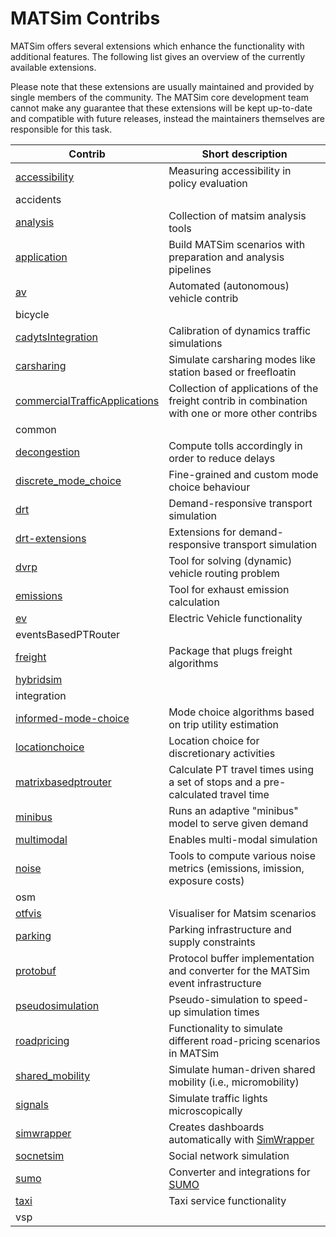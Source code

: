 # MATSim Contribs

MATSim offers several extensions which enhance the functionality with additional features. 
The following list gives an overview of the currently available extensions.

Please note that these extensions are usually maintained and provided by single members of the community. 
The MATSim core development team cannot make any guarantee that these extensions will be kept up-to-date and compatible with future releases, instead the maintainers themselves are responsible for this task.


| Contrib                                                                  | Short description                               |
|--------------------------------------------------------------------------|-------------------------------------------------|
| [accessibility](accessibility/README.md)                                 | Measuring accessibility in policy evaluation
| accidents                                                                |
| [analysis](analysis/README.md)                                           |  Collection of matsim analysis tools
| [application](application/README.md)                                     | Build MATSim scenarios with preparation and analysis pipelines
| [av](av/README.md)                                                       | Automated (autonomous) vehicle contrib
| bicycle                                                                  |
| [cadytsIntegration](cadytsIntegration/README.md)                         | Calibration of dynamics traffic simulations
| [carsharing](carsharing/README.md)                                       | Simulate carsharing modes like station based or freefloatin
| [commercialTrafficApplications](commercialTrafficApplications/README.md) | Collection of applications of the freight contrib in combination with one or more other contribs
| common                                                                   |
| [decongestion](decongestion/README.md)                                   | Compute tolls accordingly in order to reduce delays
| [discrete_mode_choice](discrete_mode_choice/README.md)                   |  Fine-grained and custom mode choice behaviour  
| [drt](drt/README.md)                                                     |  Demand-responsive transport simulation
| [drt-extensions](drt-extensions/README.md)                               |  Extensions for demand-responsive transport simulation
| [dvrp](dvrp/README.md)                                                   | Tool for solving (dynamic) vehicle routing problem
| [emissions](emissions/README.md)                                         | Tool for exhaust emission calculation
| [ev](ev/README.md)                                                       | Electric Vehicle functionality
| eventsBasedPTRouter                                                      |
| [freight](freight/README.md)                                             | Package that plugs freight algorithms
| [hybridsim](hybridsim/README.md)                                         |
| integration                                                              |
| [informed-mode-choice](informed-mode-choice/README.md)                   | Mode choice algorithms based on trip utility estimation
| [locationchoice](locationchoice/README.md)                               | Location choice for discretionary activities
| [matrixbasedptrouter](matrixbasedptrouter/README.md)                     | Calculate PT travel times using a set of stops and a pre-calculated travel time 
| [minibus](minibus/README.md)                                             | Runs an adaptive "minibus" model to serve given demand
| [multimodal](multimodal/README.md)                                       | Enables multi-modal simulation
| [noise](noise/README.md)                                                 | Tools to compute various noise metrics (emissions, imission, exposure costs)
| osm                                                                      |
| [otfvis](otfvis/README.md)                                               | Visualiser for Matsim scenarios
| [parking](parking/README.md)                                             | Parking infrastructure and supply constraints
| [protobuf](protobuf/README.md)                                           | Protocol buffer implementation and converter for the MATSim event infrastructure
| [pseudosimulation](pseudosimulation/README.md)                           | Pseudo-simulation to speed-up simulation times
| [roadpricing](roadpricing/README.md)                                     | Functionality to simulate different road-pricing scenarios in MATSim
| [shared_mobility](shared_mobility/README.md)                             | Simulate human-driven shared mobility (i.e., micromobility)
| [signals](signals/README.md)                                             | Simulate traffic lights microscopically
| [simwrapper](simwrapper/README.md)                                       | Creates dashboards automatically with [SimWrapper](https://simwrapper.github.io/)
| [socnetsim](socnetsim/README.md)                                         | Social network simulation
| [sumo](sumo/README.md)                                                   | Converter and integrations for [SUMO](https://sumo.dlr.de/])
| [taxi](taxi/README.md)                                                   | Taxi service functionality
| vsp                                                                      |
